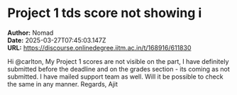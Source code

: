 # Project 1 tds score not showing i

**Author:** Nomad  
**Date:** 2025-03-27T07:45:03.147Z  
**URL:** https://discourse.onlinedegree.iitm.ac.in/t/168916/611830

Hi @carlton,
My Project 1 scores are not visible on the part, I have definitely submitted before the deadline and on the grades section - its coming as not submitted. I have mailed support team as well. Will it be possible to check the same in any manner.
Regards,
Ajit
